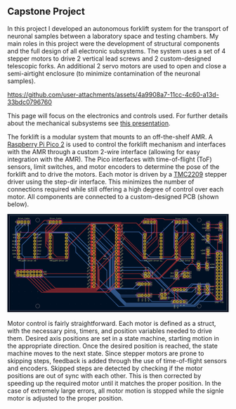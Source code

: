 ## Capstone Project

In this project I developed an autonomous forklift system for the transport of neuronal samples between a laboratory space and testing chambers. My main roles in this project were the development of structural components and the full design of all electronic subsystems. The system uses a set of 4 stepper motors to drive 2 vertical lead screws and 2 custom-designed telescopic forks. An additional 2 servo motors are used to open and close a semi-airtight enclosure (to minimize contamination of the neuronal samples).


https://github.com/user-attachments/assets/4a9908a7-11cc-4c60-a13d-33bdc0796760


This page will focus on the electronics and controls used. For further details about the mechanical subsystems see [this presentation](ME470FinPresentation.pptx).

The forklift is a modular system that mounts to an off-the-shelf AMR. A [Raspberry Pi Pico 2](https://www.raspberrypi.com/products/raspberry-pi-pico-2/) is used to control the forklift mechanism and interfaces with the AMR through a custom 2-wire interface (allowing for easy integration with the AMR). The Pico interfaces with time-of-flight (ToF) sensors, limit switches, and motor encoders to determine the pose of the forklift and to drive the motors. Each motor is driven by a [TMC2209](https://www.analog.com/en/products/tmc2209.html) stepper driver using the step-dir interface. This minimizes the number of connections required while still offering a high degree of control over each motor. All components are connected to a custom-designed PCB (shown below).

![PCB](/Capstone%20Project%20(In%20Progress)/PCB.png)

Motor control is fairly straightforward. Each motor is defined as a struct, with the necessary pins, timers, and position variables needed to drive them. Desired axis positions are set in a state machine, starting motion in the appropriate direction. Once the desired position is reached, the state machine moves to the next state. Since stepper motors are prone to skipping steps, feedback is added through the use of time-of-flight sensors and encoders. Skipped steps are detected by checking if the motor positions are out of sync with each other. This is then corrected by speeding up the required motor until it matches the proper position. In the case of extremely large errors, all motor motion is stopped while the signle motor is adjusted to the proper position.
